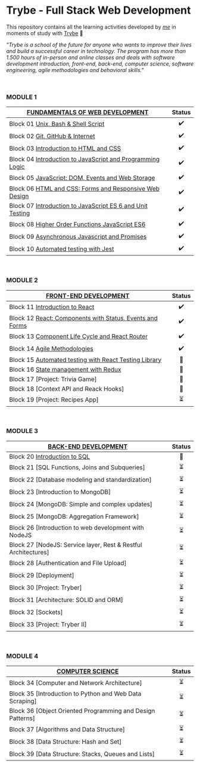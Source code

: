 # Trybe - Full Stack Web Development

This repository contains all the learning activities developed by _[me](https://www.linkedin.com/in/leonardomajevski/)_ in moments of study with [Trybe](https://www.betrybe.com/) :rocket:

_"Trybe is a school of the future for anyone who wants to improve their lives and build a successful career in technology.
The program has more than 1.500 hours of in-person and online classes and deals with software development introduction, front-end, back-end, computer science, software engineering, agile methodologies and behavioral skills."_

<br>

### MODULE 1
| [FUNDAMENTALS OF WEB DEVELOPMENT](https://github.com/LeonarDev/Trybe/tree/main/Exercises/fundamentals) | Status
| --- | :---: |
| Block 01 [Unix, Bash & Shell Script](https://github.com/LeonarDev/Trybe/tree/main/Exercises/fundamentals/block_01) | :heavy_check_mark:
| Block 02 [Git, GitHub & Internet](https://github.com/LeonarDev/Trybe/tree/main/Exercises/fundamentals/block_02)	| :heavy_check_mark:
| Block 03 [Introduction to HTML and CSS](https://github.com/LeonarDev/Trybe/tree/main/Exercises/fundamentals/block_03)	 | :heavy_check_mark:
| Block 04 [Introduction to JavaScript and Programming Logic](https://github.com/LeonarDev/Trybe/tree/main/Exercises/fundamentals/block_04)	 | :heavy_check_mark:
| Block 05 [JavaScript: DOM, Events and Web Storage](https://github.com/LeonarDev/Trybe/tree/main/Exercises/fundamentals/block_05)	 | :heavy_check_mark:
| Block 06 [HTML and CSS: Forms and Responsive Web Design](https://github.com/LeonarDev/Trybe/tree/main/Exercises/fundamentals/block_06)	| :heavy_check_mark:
| Block 07 [Introduction to JavaScript ES 6 and Unit Testing](https://github.com/LeonarDev/Trybe/tree/main/Exercises/fundamentals/block_07) | :heavy_check_mark:
| Block 08 [Higher Order Functions JavaScript ES6](https://github.com/LeonarDev/Trybe/tree/main/Exercises/fundamentals/block_08) | :heavy_check_mark:
| Block 09 [Asynchronous Javascript and Promises](https://github.com/LeonarDev/Trybe/tree/main/Exercises/fundamentals/block_09) | :heavy_check_mark:
| Block 10 [Automated testing with Jest](https://github.com/LeonarDev/Trybe/tree/main/Exercises/fundamentals/block_10) | :heavy_check_mark:

<br>

### MODULE 2
| [FRONT-END DEVELOPMENT](https://github.com/LeonarDev/Trybe/tree/main/Exercises/front-end) | Status
| --- | :---: |
| Block 11 [Introduction to React](https://github.com/LeonarDev/Trybe/tree/main/Exercises/front-end/block_11) | :heavy_check_mark:
| Block 12 [React: Components with Status, Events and Forms](https://github.com/LeonarDev/Trybe/tree/main/Exercises/front-end/block_12)	| :heavy_check_mark:
| Block 13 [Component Life Cycle and React Router](https://github.com/LeonarDev/Trybe/tree/main/Exercises/front-end/block_13) | :heavy_check_mark:
| Block 14 [Agile Methodologies](https://github.com/LeonarDev/Trybe/tree/main/Exercises/front-end/block_14)	| :heavy_check_mark:
| Block 15 [Automated testing with React Testing Library](https://github.com/LeonarDev/Trybe/tree/main/Exercises/front-end/block_15)	| :triangular_flag_on_post:
| Block 16 [State management with Redux](https://github.com/LeonarDev/Trybe/tree/main/Exercises/front-end/block_16)	| :triangular_flag_on_post:
| Block 17 [Project: Trivia Game] | :triangular_flag_on_post:
| Block 18 [Context API and Reack Hooks] | :triangular_flag_on_post:
| Block 19 [Project: Recipes App] | :hourglass_flowing_sand:

<br>

### MODULE 3
| [BACK-END DEVELOPMENT](https://github.com/LeonarDev/Trybe/tree/main/Exercises/back-end) | Status
| --- | :---: |
| Block 20 [Introduction to SQL](https://github.com/LeonarDev/Trybe/tree/main/Exercises/back-end/block_20) | :triangular_flag_on_post:
| Block 21 [SQL Functions, Joins and Subqueries]	| :hourglass_flowing_sand:
| Block 22 [Database modeling and standardization] | :hourglass_flowing_sand:
| Block 23 [Introduction to MongoDB]	| :hourglass_flowing_sand:
| Block 24 [MongoDB: Simple and complex updates]	| :hourglass_flowing_sand:
| Block 25 [MongoDB: Aggregation Framework]	| :hourglass_flowing_sand:
| Block 26 [Introduction to web development with NodeJS | :hourglass_flowing_sand:
| Block 27 [NodeJS: Service layer, Rest & Restful Architectures] | :hourglass_flowing_sand:
| Block 28 [Authentication and File Upload] | :hourglass_flowing_sand:
| Block 29 [Deployment] | :hourglass_flowing_sand:
| Block 30 [Project: Tryber] | :hourglass_flowing_sand:
| Block 31 [Architecture: SOLID and ORM] | :hourglass_flowing_sand:
| Block 32 [Sockets] | :hourglass_flowing_sand:
| Block 33 [Project: Tryber II] | :hourglass_flowing_sand:

<br>

### MODULE 4
| [COMPUTER SCIENCE](https://github.com/LeonarDev/Trybe/tree/main/Exercises/computer-science) | Status
| --- | :---: |
| Block 34 [Computer and Network Architecture] | :hourglass_flowing_sand:
| Block 35 [Introduction to Python and Web Data Scraping]	| :hourglass_flowing_sand:
| Block 36 [Object Oriented Programming and Design Patterns] | :hourglass_flowing_sand:
| Block 37 [Algorithms and Data Structure]	| :hourglass_flowing_sand:
| Block 38 [Data Structure: Hash and Set]	| :hourglass_flowing_sand:
| Block 39 [Data Structure: Stacks, Queues and Lists]	| :hourglass_flowing_sand:
